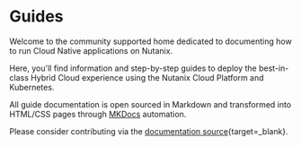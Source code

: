 # Guides

Welcome to the community supported home dedicated to documenting how to run Cloud Native applications on Nutanix. 

Here, you'll find information and step-by-step guides to deploy the best-in-class Hybrid Cloud experience using the Nutanix Cloud Platform and Kubernetes.

All guide documentation is open sourced in Markdown and transformed into HTML/CSS pages through [MKDocs](https://squidfunk.github.io/mkdocs-material/) automation.

Please consider contributing via the [documentation source](https://github.com/nutanix-cloud-native/opendocs){target=_blank}.
